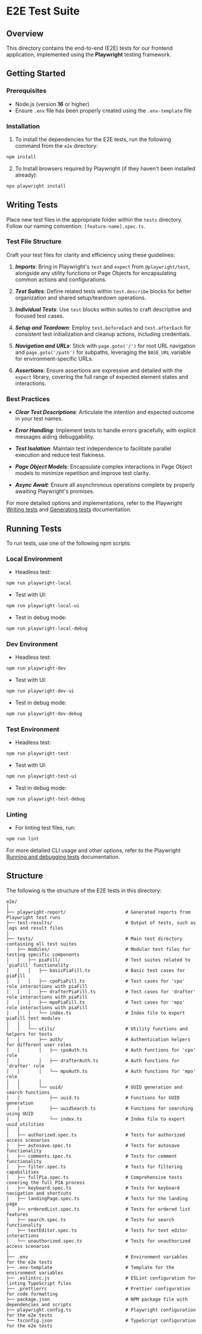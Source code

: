 # E2E Test Suite

## Overview

This directory contains the end-to-end (E2E) tests for our frontend application, implemented using the **Playwright** testing framework.

## Getting Started

### Prerequisites

- Node.js (version **16** or higher)
- Ensure `.env` file has been properly created using the `.env-template` file

### Installation

1. To install the dependencies for the E2E tests, run the following command from the `e2e` directory:

```bash
npm install
```

2. To Install browsers required by Playwright (if they haven't been installed already):

```bash
npx playwright install
```

## Writing Tests

Place new test files in the appropriate folder within the `tests` directory. Follow our naming convention: `[feature-name].spec.ts`.

### Test File Structure

Craft your test files for clarity and efficiency using these guidelines:

1. ***Imports***: Bring in Playwright's `test` and `expect` from `@playwright/test`, alongside any utility functions or Page Objects for encapsulating common actions and configurations.

2. ***Test Suites***: Define related tests within `test.describe` blocks for better organization and shared setup/teardown operations.

3. ***Individual Tests***: Use `test` blocks within suites to craft descriptive and focused test cases.

4. ***Setup and Teardown***: Employ `test.beforeEach` and `test.afterEach` for consistent test initialization and cleanup actions, including credentials.

5. ***Navigation and URLs***: Stick with `page.goto('/')` for root URL navigation and `page.goto('/path')` for subpaths, leveraging the `BASE_URL` variable for environment-specific URLs.

6. ***Assertions***: Ensure assertions are expressive and detailed with the `expect` library, covering the full range of expected element states and interactions.


### Best Practices

- ***Clear Test Descriptions***: Articulate the intention and expected outcome in your test names.

- ***Error Handling***: Implement tests to handle errors gracefully, with explicit messages aiding debuggability.

- ***Test Isolation***: Maintain test independence to facilitate parallel execution and reduce test flakiness.

- ***Page Object Models***: Encapsulate complex interactions in Page Object models to minimize repetition and improve test clarity.

- ***Async Await***: Ensure all asynchronous operations complete by properly awaiting Playwright's promises.

For more detailed options and implementations, refer to the Playwright [Writing tests](https://playwright.dev/docs/writing-tests) and [Generating tests](https://playwright.dev/docs/codegen-intro) documentation.

## Running Tests

To run tests, use one of the following npm scripts:

### Local Environment

- Headless test:
```bash
npm run playwright-local
```

- Test with UI:
```bash
npm run playwright-local-ui
```

- Test in debug mode:
```bash
npm run playwright-local-debug
```

### Dev Environment

- Headless test:
```bash
npm run playwright-dev
```

- Test with UI:
```bash
npm run playwright-dev-ui
```

- Test in debug mode:
```bash
npm run playwright-dev-debug
```

### Test Environment

- Headless test:
```bash
npm run playwright-test
```

- Test with UI:
```bash
npm run playwright-test-ui
```

- Test in debug mode:
```bash
npm run playwright-test-debug
```

### Linting

- For linting test files, run:
```bash
npm run lint
```

For more detailed CLI usage and other options, refer to the Playwright [Running and debugging tests](https://playwright.dev/docs/running-tests) documentation.

## Structure

The following is the structure of the E2E tests in this directory:

```plaintext
e2e/
│
├── playwright-report/                      # Generated reports from Playwright test runs
├── test-results/                           # Output of tests, such as logs and result files
│
├── tests/                                  # Main test directory containing all test suites
│   ├── modules/                            # Modular test files for testing specific components
│   │   ├── piaFill/                        # Test suites related to 'piaFill' functionality
│   │   │   ├── basicPiaFill.ts             # Basic test cases for piaFill
│   │   │   ├── cpoPiaFill.ts               # Test cases for 'cpo' role interactions with piaFill
│   │   │   ├── drafterPiaFill.ts           # Test cases for 'drafter' role interactions with piaFill
│   │   │   ├── mpoPiaFill.ts               # Test cases for 'mpo' role interactions with piaFill
│   │   │   └── index.ts                    # Index file to export piaFill test modules
│   │   │
│   │   └── utils/                          # Utility functions and helpers for tests
│   │       ├── auth/                       # Authentication helpers for different user roles
│   │       │   ├── cpoAuth.ts              # Auth functions for 'cpo' role
│   │       │   ├── drafterAuth.ts          # Auth functions for 'drafter' role
│   │       │   └── mpoAuth.ts              # Auth functions for 'mpo' role
│   │       │
│   │       └── uuid/                       # UUID generation and search functions
│   │           ├── uuid.ts                 # Functions for UUID generation
│   │           ├── uuidSearch.ts           # Functions for searching using UUID
│   │           └── index.ts                # Index file to export uuid utilities
│   │
│   ├── authorized.spec.ts                  # Tests for authorized access scenarios
│   ├── autosave.spec.ts                    # Tests for autosave functionality
│   ├── comments.spec.ts                    # Tests for comment functionality
│   ├── filter.spec.ts                      # Tests for filtering capabilities
│   ├── fullPia.spec.ts                     # Comprehensive tests covering the full PIA process
│   ├── keyboard.spec.ts                    # Tests for keyboard navigation and shortcuts
│   ├── landingPage.spec.ts                 # Tests for the landing page
│   ├── orderedList.spec.ts                 # Tests for ordered list features
│   ├── search.spec.ts                      # Tests for search functionality
│   ├── textEditor.spec.ts                  # Tests for text editor interactions
│   └── unauthorized.spec.ts                # Tests for unauthorized access scenarios
│
├── .env                                    # Environment variables for the e2e tests
├── .env-template                           # Template for the environment variables
├── .eslintrc.js                            # ESLint configuration for linting TypeScript files
├── .prettierrc                             # Prettier configuration for code formatting
├── package.json                            # NPM package file with dependencies and scripts
├── playwright.config.ts                    # Playwright configuration for the e2e tests
└── tsconfig.json                           # TypeScript configuration for the e2e tests
